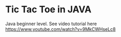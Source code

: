 # Tic Tac Toe in JAVA

Java beginner level. See video tutorial here https://www.youtube.com/watch?v=9MkCWHseLc8
